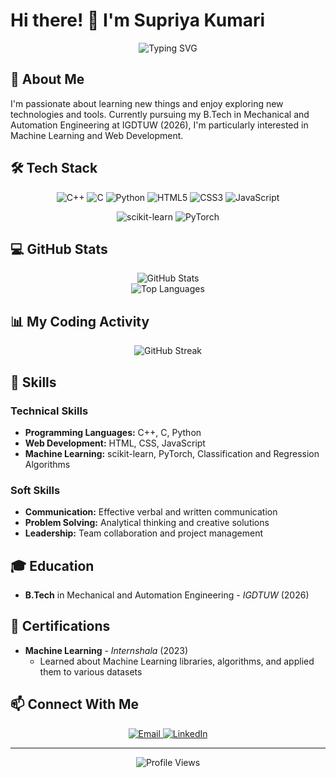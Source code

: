 # Hi there! 👋 I'm Supriya Kumari

<div align="center">
  <img src="https://readme-typing-svg.herokuapp.com?font=Fira+Code&weight=500&size=30&pause=1000&center=true&vCenter=true&random=false&width=600&height=100&lines=Mechanical+and+Automation+Engineer;Python+Developer;Machine+Learning+Enthusiast" alt="Typing SVG" />
</div>

## 🚀 About Me

I'm passionate about learning new things and enjoy exploring new technologies and tools. Currently pursuing my B.Tech in Mechanical and Automation Engineering at IGDTUW (2026), I'm particularly interested in Machine Learning and Web Development.

## 🛠️ Tech Stack

<div align="center">
  
  ![C++](https://img.shields.io/badge/C%2B%2B-00599C?style=for-the-badge&logo=c%2B%2B&logoColor=white)
  ![C](https://img.shields.io/badge/C-00599C?style=for-the-badge&logo=c&logoColor=white)
  ![Python](https://img.shields.io/badge/Python-3776AB?style=for-the-badge&logo=python&logoColor=white)
  ![HTML5](https://img.shields.io/badge/HTML5-E34F26?style=for-the-badge&logo=html5&logoColor=white)
  ![CSS3](https://img.shields.io/badge/CSS3-1572B6?style=for-the-badge&logo=css3&logoColor=white)
  ![JavaScript](https://img.shields.io/badge/JavaScript-F7DF1E?style=for-the-badge&logo=javascript&logoColor=black)
  
  ![scikit-learn](https://img.shields.io/badge/scikit--learn-%23F7931E.svg?style=for-the-badge&logo=scikit-learn&logoColor=white)
  ![PyTorch](https://img.shields.io/badge/PyTorch-%23EE4C2C.svg?style=for-the-badge&logo=PyTorch&logoColor=white)
  
</div>

## 💻 GitHub Stats

<div align="center">
  <img src="https://github-readme-stats.vercel.app/api?username=supriyaguess&show_icons=true&theme=radical" alt="GitHub Stats" />
</div>

<div align="center">
  <img src="https://github-readme-stats.vercel.app/api/top-langs/?username=supriyaguess&layout=compact&theme=radical" alt="Top Languages" />
</div>

## 📊 My Coding Activity

<div align="center">
  <img src="https://github-readme-streak-stats.herokuapp.com/?user=supriyaguess&theme=radical" alt="GitHub Streak" />
</div>

## 🌟 Skills

### Technical Skills
- **Programming Languages:** C++, C, Python
- **Web Development:** HTML, CSS, JavaScript
- **Machine Learning:** scikit-learn, PyTorch, Classification and Regression Algorithms

### Soft Skills
- **Communication:** Effective verbal and written communication
- **Problem Solving:** Analytical thinking and creative solutions
- **Leadership:** Team collaboration and project management

## 🎓 Education

- **B.Tech** in Mechanical and Automation Engineering - *IGDTUW* (2026)

## 📜 Certifications

- **Machine Learning** - *Internshala* (2023)
  - Learned about Machine Learning libraries, algorithms, and applied them to various datasets

## 📫 Connect With Me

<div align="center">
  <a href="mailto:kumarisupriyasoni96@gmail.com">
    <img src="https://img.shields.io/badge/Email-D14836?style=for-the-badge&logo=gmail&logoColor=white" alt="Email" />
  </a>
  <a href="https://www.linkedin.com/in/supriya-kumari-5a3018257">
    <img src="https://img.shields.io/badge/LinkedIn-0077B5?style=for-the-badge&logo=linkedin&logoColor=white" alt="LinkedIn" />
  </a>
</div>

---

<div align="center">
  <img src="https://komarev.com/ghpvc/?username=supriyaguess&color=blueviolet&style=flat-square" alt="Profile Views" />
</div>
